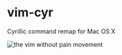 # vim-cyr
Cyrillic command remap for Mac OS X

![the vim without pain movement](https://cloud.githubusercontent.com/assets/6201068/8711214/a9671d4e-2b58-11e5-9e4c-9043d678e8a5.png)
